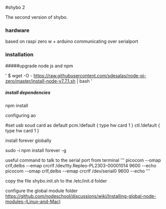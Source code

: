 #shybo 2

The second version of shybo.

### hardware
  based on raspi zero w + arduino communicating over serialport

### installation

#####upgrade node js and npm

'
$ wget -O - https://raw.githubusercontent.com/sdesalas/node-pi-zero/master/install-node-v7.7.1.sh | bash
'

##### install dependencies

npm install

configuring ao


#set usb soud card as default
pcm.!default  {
 type hw card 1
}
ctl.!default {
 type hw card 1
}

install forever globally

sudo -i npm install forever -g


useful command to talk to the serial port from terminal
'''
picocom --omap crlf,delbs --emap crcrlf /dev/tty.Repleo-PL2303-00001014 9600 --echo
picocom --omap crlf,delbs --emap crcrlf /dev/serial0 9600 --echo
'''

copy the file shybo.init.sh to the /etc/init.d folder

configure the global module folder
https://github.com/nodeschool/discussions/wiki/Installing-global-node-modules-(Linux-and-Mac)
